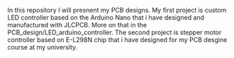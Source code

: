 In this repository I will presnent my PCB designs. 
My first project is custom LED controller based on the Arduino Nano that i have designed and manufactured with JLCPCB. More on that in the PCB_design/LED_arduino_controller.
The second project is stepper motor controller based on  E-L298N chip that i have designed for my PCB desgine course at my university. 


